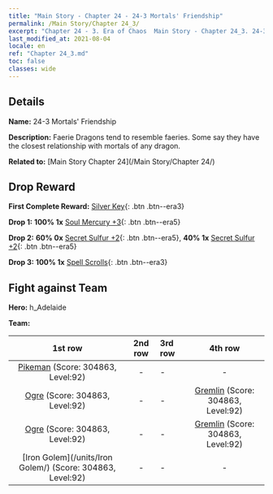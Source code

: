 ```yaml
---
title: "Main Story - Chapter 24 - 24-3 Mortals' Friendship"
permalink: /Main Story/Chapter 24_3/
excerpt: "Chapter 24 - 3. Era of Chaos  Main Story - Chapter 24_3. 24-3 Mortals' Friendship"
last_modified_at: 2021-08-04
locale: en
ref: "Chapter 24_3.md"
toc: false
classes: wide
---
```


## Details

 **Name:** 24-3 Mortals' Friendship

 **Description:** Faerie Dragons tend to resemble faeries. Some say they have the closest relationship with mortals of any dragon.

 **Related to:** [Main Story Chapter 24](/Main Story/Chapter 24/)

## Drop Reward

 **First Complete Reward:** [Silver Key](/Items/con_693/){: .btn .btn--era3}

 **Drop 1:** **100% 1x** [Soul Mercury +3](/Items/mat_84/){: .btn .btn--era5}

 **Drop 2:** **60% 0x** [Secret Sulfur +2](/Items/mat_78/){: .btn .btn--era5}, **40% 1x** [Secret Sulfur +2](/Items/mat_78/){: .btn .btn--era5}

 **Drop 3:** **100% 1x** [Spell Scrolls](/Items/con_694/){: .btn .btn--era3}


## Fight against Team
 **Hero:** h_Adelaide

 **Team:**


  | 1st row | 2nd row | 3rd row | 4th row |
  |:----:|:----:|:----|:----:|
  | [Pikeman](/units/Pikeman/) (Score: 304863, Level:92)  | - | - | - |
  | [Ogre](/units/Ogre/) (Score: 304863, Level:92)  | - | - | [Gremlin](/units/Gremlin/) (Score: 304863, Level:92)  |
  | [Ogre](/units/Ogre/) (Score: 304863, Level:92)  | - | - | [Gremlin](/units/Gremlin/) (Score: 304863, Level:92)  |
  | [Iron Golem](/units/Iron Golem/) (Score: 304863, Level:92)  | - | - | - |


